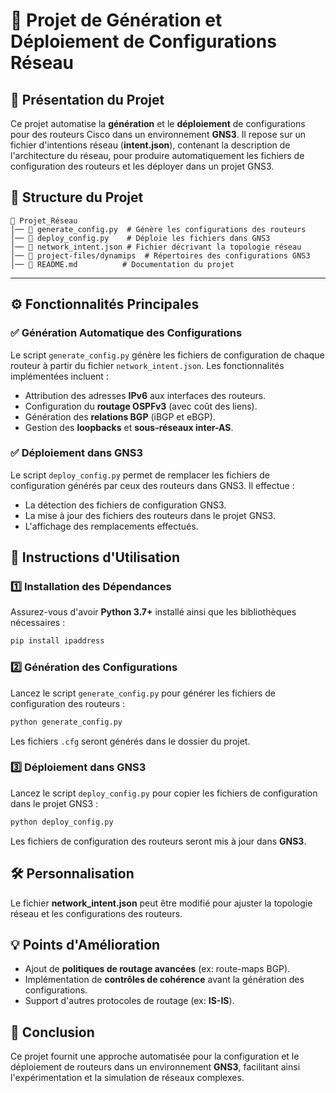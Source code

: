 # 🚀 Projet de Génération et Déploiement de Configurations Réseau

## 📌 Présentation du Projet

Ce projet automatise la **génération** et le **déploiement** de configurations pour des routeurs Cisco dans un environnement **GNS3**. Il repose sur un fichier d'intentions réseau (**intent.json**), contenant la description de l'architecture du réseau, pour produire automatiquement les fichiers de configuration des routeurs et les déployer dans un projet GNS3.

## 📂 Structure du Projet

```
📁 Projet_Réseau
│── 📜 generate_config.py  # Génère les configurations des routeurs
│── 📜 deploy_config.py    # Déploie les fichiers dans GNS3
│── 📜 network_intent.json # Fichier décrivant la topologie réseau
│── 📂 project-files/dynamips  # Répertoires des configurations GNS3
│── 📜 README.md          # Documentation du projet
```

---

## ⚙️ Fonctionnalités Principales

### ✅ **Génération Automatique des Configurations**
Le script `generate_config.py` génère les fichiers de configuration de chaque routeur à partir du fichier `network_intent.json`. Les fonctionnalités implémentées incluent :

- Attribution des adresses **IPv6** aux interfaces des routeurs.
- Configuration du **routage OSPFv3** (avec coût des liens).
- Génération des **relations BGP** (iBGP et eBGP).
- Gestion des **loopbacks** et **sous-réseaux inter-AS**.

### ✅ **Déploiement dans GNS3**
Le script `deploy_config.py` permet de remplacer les fichiers de configuration générés par ceux des routeurs dans GNS3. Il effectue :

- La détection des fichiers de configuration GNS3.
- La mise à jour des fichiers des routeurs dans le projet GNS3.
- L'affichage des remplacements effectués.

## 📌 Instructions d'Utilisation

### 1️⃣ **Installation des Dépendances**
Assurez-vous d'avoir **Python 3.7+** installé ainsi que les bibliothèques nécessaires :
```sh
pip install ipaddress
```

### 2️⃣ **Génération des Configurations**
Lancez le script `generate_config.py` pour générer les fichiers de configuration des routeurs :
```sh
python generate_config.py
```
Les fichiers `.cfg` seront générés dans le dossier du projet.

### 3️⃣ **Déploiement dans GNS3**
Lancez le script `deploy_config.py` pour copier les fichiers de configuration dans le projet GNS3 :
```sh
python deploy_config.py
```
Les fichiers de configuration des routeurs seront mis à jour dans **GNS3**.


## 🛠️ Personnalisation
Le fichier **network_intent.json** peut être modifié pour ajuster la topologie réseau et les configurations des routeurs.

## 💡 Points d'Amélioration
- Ajout de **politiques de routage avancées** (ex: route-maps BGP).
- Implémentation de **contrôles de cohérence** avant la génération des configurations.
- Support d'autres protocoles de routage (ex: **IS-IS**).

## 📝 Conclusion
Ce projet fournit une approche automatisée pour la configuration et le déploiement de routeurs dans un environnement **GNS3**, facilitant ainsi l'expérimentation et la simulation de réseaux complexes.
